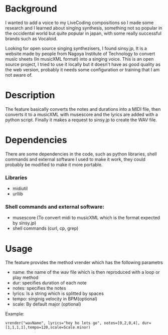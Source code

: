 # Background
I wanted to add a voice to my LiveCoding compositions so I made some research and I learned about singing synthesis, something not so popular in the occidental world but quite popular in japan, with some really successful brands such as Vocaloid.

Looking for open source singing synthezisers, I found sinsy.jp, It is a website made by people from Nagoya Institute of Technology to convert music sheets (In musicXML format) into a singing voice. This is an open source project, I tried to use it locally but it doesn't have as good quality as the web version, probably it needs some configuration or training that I am not aware of.

# Description
The feature basically converts the notes and durations into a MIDI file, then converts it to a musicXML with musescore and the lyrics are added with a python script. Finally it makes a request to sinsy.jp to create the WAV file.

# Dependencies
There are some dependencies in the code, such as python libraries, shell commands and external software I used to make it work, they could probably be modified to make it more portable.

### Libraries

- midiutil
- urllib

### Shell commands and external software:

- musescore (To convert midi to musicXML which is the format expected by sinsy.jp)
- shell commands (curl, cp, grep)

# Usage
The feature provides the method vrender which has the following parametrs
- name: the name of the wav file which is then reproduced with a loop or play method
- dur: specifies duration of each note
- notes: specifies the notes
- lyrics: Is a string which is splitted by spaces
- tempo: singinig velocity in BPM(optional)
- scale: By default major (optional)

Example:
```
vrender("wavName", lyrics="hey ho lets go", notes=[0,2,0,4], dur=[1,1,1,1],tempo=120,scale=Scale.minor)
```
